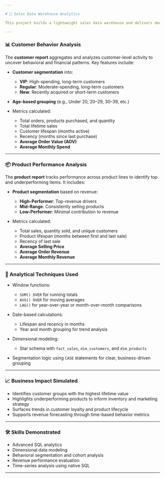 ```yaml
---

# 🧠 Sales Data Warehouse Analytics

This project builds a lightweight sales data warehouse and delivers deep analysis on customer behavior and product performance using SQL. By transforming raw transactional data into dimensional insights, the project helps identify key revenue drivers and customer segments through advanced SQL techniques.

---
```


### 📊 Customer Behavior Analysis

The **customer report** aggregates and analyzes customer-level activity to uncover behavioral and financial patterns. Key features include:

* **Customer segmentation** into:

  * **VIP**: High-spending, long-term customers
  * **Regular**: Moderate-spending, long-term customers
  * **New**: Recently acquired or short-term customers
* **Age-based grouping** (e.g., Under 20, 20–29, 30–39, etc.)
* Metrics calculated:

  * Total orders, products purchased, and quantity
  * Total lifetime sales
  * Customer lifespan (months active)
  * Recency (months since last purchase)
  * **Average Order Value (AOV)**
  * **Average Monthly Spend**

---

### 📦 Product Performance Analysis

The **product report** tracks performance across product lines to identify top and underperforming items. It includes:

* **Product segmentation** based on revenue:

  * **High-Performer**: Top-revenue drivers
  * **Mid-Range**: Consistently selling products
  * **Low-Performer**: Minimal contribution to revenue
* Metrics calculated:

  * Total sales, quantity sold, and unique customers
  * Product lifespan (months between first and last sale)
  * Recency of last sale
  * **Average Selling Price**
  * **Average Order Revenue**
  * **Average Monthly Revenue**

---

### 🧠 Analytical Techniques Used

* Window functions:

  * `SUM() OVER` for running totals
  * `AVG() OVER` for moving averages
  * `LAG()` for year-over-year or month-over-month comparisons
* Date-based calculations:

  * Lifespan and recency in months
  * Year and month grouping for trend analysis
* Dimensional modeling:

  * Star schema with `fact_sales`, `dim_customers`, and `dim_products`
* Segmentation logic using `CASE` statements for clear, business-driven grouping

---

### 📈 Business Impact Simulated

* Identifies customer groups with the highest lifetime value
* Highlights underperforming products to inform inventory and marketing strategy
* Surfaces trends in customer loyalty and product lifecycle
* Supports revenue forecasting through time-based behavior metrics

---

### 🛠 Skills Demonstrated

* Advanced SQL analytics
* Dimensional data modeling
* Behavioral segmentation and cohort analysis
* Revenue performance evaluation
* Time-series analysis using native SQL

---

